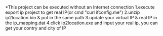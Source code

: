 *This project can be executed without an Internet connection
1.execute export ip project to get real IP(or cmd "curl ifconfig.me")
2.unzip ip2location.bin & put in the same path
3.update your virtual IP & real IP in the ip_mapping.dat
4.click ip2location.exe and input your real ip, you can get your contry and city of IP

